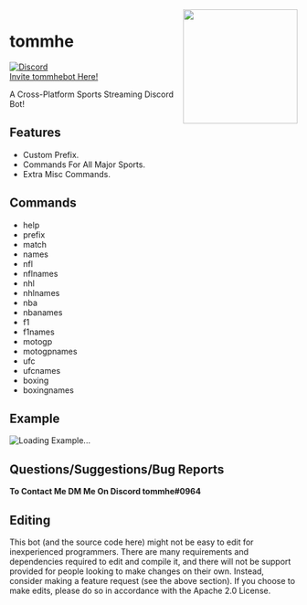<img align="right" src="https://cdn.discordapp.com/attachments/778364709660524546/809214545620893746/duggo.png" height="200" width="200">

# tommhe

[![Discord](https://discordapp.com/api/guilds/147698382092238848/widget.png)](https://discord.gg/PrNds6W)<br>
[Invite tommhebot Here!](https://discord.com/api/oauth2/authorize?client_id=594663400143847424&permissions=469854295&scope=bot)

A Cross-Platform Sports Streaming Discord Bot!


## Features
  * Custom Prefix.
  * Commands For All Major Sports.
  * Extra Misc Commands.

## Commands
  * help
  * prefix
  * match
  * names
  * nfl
  * nflnames
  * nhl
  * nhlnames
  * nba
  * nbanames
  * f1 
  * f1names 
  * motogp
  * motogpnames
  * ufc
  * ufcnames
  * boxing
  * boxingnames


## Example
![Loading Example...](https://imgur.com/BoXtuJZ.gif)


## Questions/Suggestions/Bug Reports
**To Contact Me DM Me On Discord tommhe#0964**

## Editing
This bot (and the source code here) might not be easy to edit for inexperienced programmers. There are many requirements and dependencies required to edit and compile it, and there will not be support provided for people looking to make changes on their own. Instead, consider making a feature request (see the above section). If you choose to make edits, please do so in accordance with the Apache 2.0 License.
